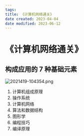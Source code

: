 ```yaml
---
tags: 
title: 《计算机网络通关》
date created: 2023-04-04
date modified: 2023-06-12
---
```


# 《计算机网络通关》

## 构成应用的 7 种基础元素

![2021419-104354.png](https://i.loli.net/2021/07/05/pReVLthMo534XaP.png)

1. 计算机组成原理
2. 操作系统
3. 计算机网络
4. 算法和数据结构
5. 图形学
6. 编程技巧
7. 编译原理
